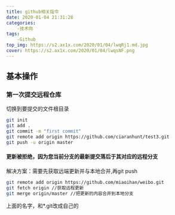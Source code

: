 ```yaml
---
title: github相关指令
date: 2020-01-04 21:31:28
categories:
    -技术向
tags:
    -Github
top_img: https://s2.ax1x.com/2020/01/04/lwqRj1.md.jpg
cover: https://s2.ax1x.com/2020/01/04/lwqsNF.png
---
```

## 基本操作

### 第一次提交远程仓库

切换到要提交的文件根目录

```bash
git init
git add .
git commit -m "first commit"
git remote add origin https://github.com/ciaranhunt/test3.git
git push -u origin master
```

#### 更新被拒绝，因为您当前分支的最新提交落后于其对应的远程分支

解决方案：需要先获取远端更新并与本地合并,再git push

```bash
git remote add origin https://github.com/miaoihan/weibo.git
git fetch origin //获取远程更新
git merge origin/master //把更新的内容合并到本地分支
```

上面的名字，和*.git改成自己的
